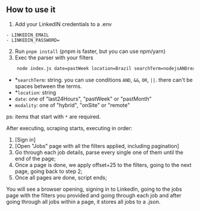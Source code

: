 ## How to use it

1. Add your LinkedIN credentials to a .env

```env
- LINKEDIN_EMAIL
- LINKEDIN_PASSWORD=
```

2. Run `pnpm install` (pnpm is faster, but you can use npm/yarn)
3. Exec the parser with your filters

```bash
    node index.js date=pastWeek location=Brazil searchTerm=nodejsANDreact modality=remote
```

- \*`searchTerm`: string. you can use conditions `AND`, `&&`, `OR`, `||`. there can't be spaces between the terms.
- \*`location`: string
- `date`: one of "last24Hours", "pastWeek" or "pastMonth"
- `modality`: one of "hybrid", "onSite" or "remote"

ps: items that start with `*` are required.

After executing, scraping starts, executing in order:

1. [Sign in]
2. [Open "Jobs" page with all the filters applied, including pagination]
3. Go through each job details, parse every single one of them until the end of the page;
4. Once a page is done, we apply offset+25 to the filters, going to the next page, going back to step 2;
5. Once all pages are done, script ends;

You will see a browser opening, signing in to LinkedIn, going to the jobs page with the filters you provided and going through each job and after going through all jobs within a page, it stores all jobs to a .json.
